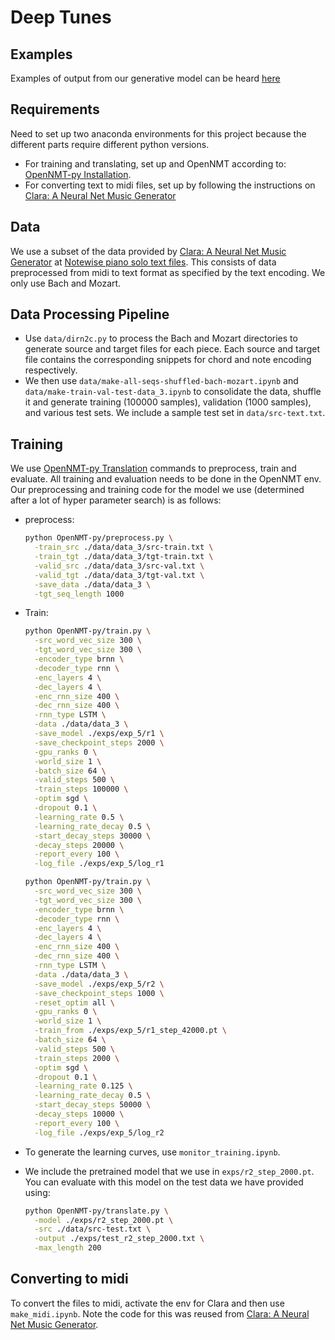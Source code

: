 # Deep Tunes

## Examples

Examples of output from our generative model can be heard [here](https://web.stanford.edu/~paetter/deeptunesresults/deeptunesresults.html)

## Requirements

Need to set up two anaconda environments for this project because the different parts require different python versions.

- For training and translating, set up and OpenNMT according to: [OpenNMT-py Installation](http://opennmt.net/OpenNMT-py/main.html#installation).
- For converting text to midi files, set up by following the instructions on [Clara: A Neural Net Music Generator](https://github.com/mcleavey/musical-neural-net)

## Data

We use a subset of the data provided by [Clara: A Neural Net Music Generator](https://github.com/mcleavey/musical-neural-net) at [Notewise piano solo text files](http://www.christinemcleavey.com/files/notewise_piano_solo.tar.gz). This consists of data preprocessed from midi to text format as specified by the text encoding. We only use Bach and Mozart.

## Data Processing Pipeline

- Use ```data/dirn2c.py``` to process the Bach and Mozart directories to generate source and target files for each piece. Each source and target file contains the corresponding snippets for chord and note encoding respectively.
- We then use ```data/make-all-seqs-shuffled-bach-mozart.ipynb``` and ```data/make-train-val-test-data_3.ipynb``` to consolidate the data, shuffle it and generate training (100000 samples), validation (1000 samples), and various test sets. We include a sample test set in ```data/src-text.txt```.

## Training

We use [OpenNMT-py Translation](http://opennmt.net/OpenNMT-py/extended.html) commands to preprocess, train and evaluate. All training and evaluation needs to be done in the OpenNMT env. Our preprocessing and training code for the model we use (determined after a lot of hyper parameter search) is as follows:

- preprocess:

  ```bash
  python OpenNMT-py/preprocess.py \
  	-train_src ./data/data_3/src-train.txt \
  	-train_tgt ./data/data_3/tgt-train.txt \
  	-valid_src ./data/data_3/src-val.txt \
  	-valid_tgt ./data/data_3/tgt-val.txt \
  	-save_data ./data/data_3 \
  	-tgt_seq_length 1000
  ```

- Train:

  ```bash
  python OpenNMT-py/train.py \
  	-src_word_vec_size 300 \
  	-tgt_word_vec_size 300 \
  	-encoder_type brnn \
  	-decoder_type rnn \
  	-enc_layers 4 \
  	-dec_layers 4 \
  	-enc_rnn_size 400 \
  	-dec_rnn_size 400 \
  	-rnn_type LSTM \
  	-data ./data/data_3 \
  	-save_model ./exps/exp_5/r1 \
  	-save_checkpoint_steps 2000 \
  	-gpu_ranks 0 \
  	-world_size 1 \
  	-batch_size 64 \
  	-valid_steps 500 \
  	-train_steps 100000 \
  	-optim sgd \
  	-dropout 0.1 \
  	-learning_rate 0.5 \
  	-learning_rate_decay 0.5 \
  	-start_decay_steps 30000 \
  	-decay_steps 20000 \
  	-report_every 100 \
  	-log_file ./exps/exp_5/log_r1 
  
  python OpenNMT-py/train.py \
  	-src_word_vec_size 300 \
  	-tgt_word_vec_size 300 \
  	-encoder_type brnn \
  	-decoder_type rnn \
  	-enc_layers 4 \
  	-dec_layers 4 \
  	-enc_rnn_size 400 \
  	-dec_rnn_size 400 \
  	-rnn_type LSTM \
  	-data ./data/data_3 \
  	-save_model ./exps/exp_5/r2 \
  	-save_checkpoint_steps 1000 \
  	-reset_optim all \
  	-gpu_ranks 0 \
  	-world_size 1 \
  	-train_from ./exps/exp_5/r1_step_42000.pt \
  	-batch_size 64 \
  	-valid_steps 500 \
  	-train_steps 2000 \
  	-optim sgd \
  	-dropout 0.1 \
  	-learning_rate 0.125 \
  	-learning_rate_decay 0.5 \
  	-start_decay_steps 50000 \
  	-decay_steps 10000 \
  	-report_every 100 \
  	-log_file ./exps/exp_5/log_r2
  ```

- To generate the learning curves, use ```monitor_training.ipynb```.

- We include the pretrained model that we use in ```exps/r2_step_2000.pt```. You can evaluate with this model on the test data we have provided using:

  ```bash
  python OpenNMT-py/translate.py \
  	-model ./exps/r2_step_2000.pt \
  	-src ./data/src-test.txt \
  	-output ./exps/test_r2_step_2000.txt \
  	-max_length 200
  ```

## Converting to midi

To convert the files to midi, activate the env for Clara and then use ```make_midi.ipynb```. Note the code for this was reused from [Clara: A Neural Net Music Generator](https://github.com/mcleavey/musical-neural-net).

